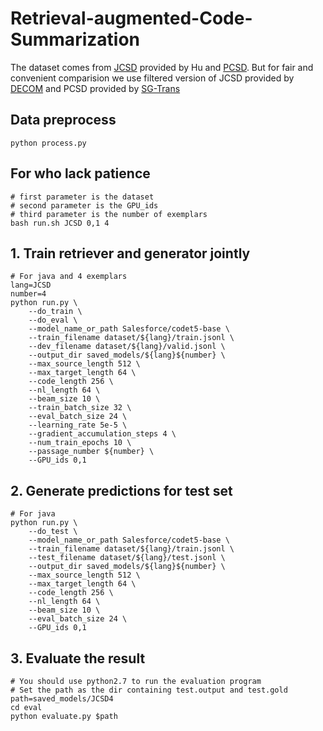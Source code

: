 # Retrieval-augmented-Code-Summarization

The dataset comes from [JCSD](https://github.com/xing-hu/TL-CodeSum) provided by Hu and [PCSD](https://github.com/EdinburghNLP/code-docstring-corpus). But for fair and convenient comparision we use filtered version of JCSD provided by [DECOM](https://github.com/ase-decom/ASE22_DECOM/tree/master/dataset/JCSD) and PCSD provided by [SG-Trans](https://github.com/shuzhenggao/SG-Trans/tree/master/python/data)

## Data preprocess
```
python process.py
```
## For who lack patience
```
# first parameter is the dataset
# second parameter is the GPU_ids
# third parameter is the number of exemplars
bash run.sh JCSD 0,1 4
```

## 1. Train retriever and generator jointly
```
# For java and 4 exemplars
lang=JCSD
number=4
python run.py \
	--do_train \
	--do_eval \
	--model_name_or_path Salesforce/codet5-base \
	--train_filename dataset/${lang}/train.jsonl \
	--dev_filename dataset/${lang}/valid.jsonl \
	--output_dir saved_models/${lang}${number} \
	--max_source_length 512 \
	--max_target_length 64 \
	--code_length 256 \
	--nl_length 64 \
	--beam_size 10 \
	--train_batch_size 32 \
	--eval_batch_size 24 \
	--learning_rate 5e-5 \
	--gradient_accumulation_steps 4 \
	--num_train_epochs 10 \
	--passage_number ${number} \
	--GPU_ids 0,1
```

## 2. Generate predictions for test set
```
# For java
python run.py \
	--do_test \
	--model_name_or_path Salesforce/codet5-base \
	--train_filename dataset/${lang}/train.jsonl \
	--test_filename dataset/${lang}/test.jsonl \
	--output_dir saved_models/${lang}${number} \
	--max_source_length 512 \
	--max_target_length 64 \
	--code_length 256 \
	--nl_length 64 \
	--beam_size 10 \
	--eval_batch_size 24 \
	--GPU_ids 0,1
```

## 3. Evaluate the result
```
# You should use python2.7 to run the evaluation program
# Set the path as the dir containing test.output and test.gold
path=saved_models/JCSD4
cd eval
python evaluate.py $path
```
